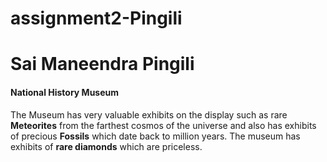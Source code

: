 # assignment2-Pingili

# Sai Maneendra Pingili

#### __National History Museum__
 The Museum has very valuable exhibits on the display such as rare **Meteorites** from the farthest cosmos of the universe and also has exhibits of precious **Fossils** which date back to million years. The museum has exhibits of **rare diamonds** which are priceless.
